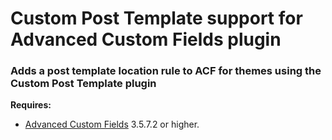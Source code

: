 # Custom Post Template support for Advanced Custom Fields plugin


### Adds a post template location rule to ACF for themes using the Custom Post Template plugin

**Requires:**
- [Advanced Custom Fields](http://advancedcustomfields.com) 3.5.7.2 or higher.
